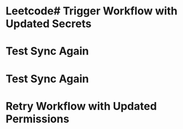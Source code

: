 # Leetcode# Trigger Workflow with Updated Secrets
# Test Sync Again
# Test Sync Again
# Retry Workflow with Updated Permissions
